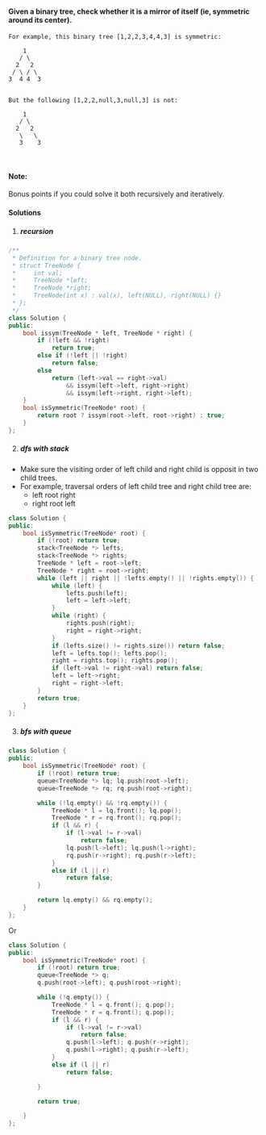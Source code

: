 #### Given a binary tree, check whether it is a mirror of itself (ie, symmetric around its center).

```
For example, this binary tree [1,2,2,3,4,4,3] is symmetric:

    1
   / \
  2   2
 / \ / \
3  4 4  3
 

But the following [1,2,2,null,3,null,3] is not:

    1
   / \
  2   2
   \   \
   3    3
```
 

#### Note:
Bonus points if you could solve it both recursively and iteratively.


#### Solutions

1. ##### recursion

```c++
/**
 * Definition for a binary tree node.
 * struct TreeNode {
 *     int val;
 *     TreeNode *left;
 *     TreeNode *right;
 *     TreeNode(int x) : val(x), left(NULL), right(NULL) {}
 * };
 */
class Solution {
public:
    bool issym(TreeNode * left, TreeNode * right) {
        if (!left && !right)
            return true;
        else if (!left || !right)
            return false;
        else
            return (left->val == right->val) 
                && issym(left->left, right->right)
                && issym(left->right, right->left);
    }
    bool isSymmetric(TreeNode* root) {
        return root ? issym(root->left, root->right) : true;
    }
};
```

2. ##### dfs with stack

- Make sure the visiting order of left child and right child is opposit in two child trees.
- For example, traversal orders of left child tree and right child tree are:
    - left root right
    - right root left

```c++
class Solution {
public:
    bool isSymmetric(TreeNode* root) {
        if (!root) return true;
        stack<TreeNode *> lefts;
        stack<TreeNode *> rights;
        TreeNode * left = root->left;
        TreeNode * right = root->right;
        while (left || right || !lefts.empty() || !rights.empty()) {
            while (left) {
                lefts.push(left);
                left = left->left;
            }
            while (right) {
                rights.push(right);
                right = right->right;
            }
            if (lefts.size() != rights.size()) return false;
            left = lefts.top(); lefts.pop();
            right = rights.top(); rights.pop();
            if (left->val != right->val) return false;
            left = left->right;
            right = right->left;
        }
        return true;
    }
};
```

3. ##### bfs with queue

```c++
class Solution {
public:
    bool isSymmetric(TreeNode* root) {
        if (!root) return true;
        queue<TreeNode *> lq; lq.push(root->left);
        queue<TreeNode *> rq; rq.push(root->right);

        while (!lq.empty() && !rq.empty()) {
            TreeNode * l = lq.front(); lq.pop();
            TreeNode * r = rq.front(); rq.pop();
            if (l && r) {
                if (l->val != r->val)
                    return false;
                lq.push(l->left); lq.push(l->right);
                rq.push(r->right); rq.push(r->left);
            }
            else if (l || r)
                return false;
        }

        return lq.empty() && rq.empty();
    }
};
```

Or

```c++
class Solution {
public:
    bool isSymmetric(TreeNode* root) {
        if (!root) return true;
        queue<TreeNode *> q;
        q.push(root->left); q.push(root->right);

        while (!q.empty()) {
            TreeNode * l = q.front(); q.pop();
            TreeNode * r = q.front(); q.pop();
            if (l && r) {
                if (l->val != r->val)
                    return false;
                q.push(l->left); q.push(r->right);
                q.push(l->right); q.push(r->left);
            }
            else if (l || r)
                return false;

        }

        return true;

    }
};
```